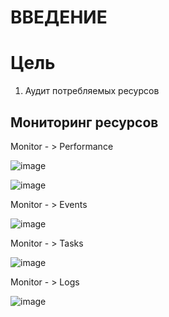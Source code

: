 # ВВЕДЕНИЕ


# Цель
1) Аудит потребляемых ресурсов

## Мониторинг ресурсов

Monitor - > Performance


![image](https://user-images.githubusercontent.com/79700810/154454207-91de2cdc-ffec-438b-884f-4c5233dfb03b.png)

![image](https://user-images.githubusercontent.com/79700810/154454446-d7140910-dfdd-4bd9-bc8f-d2e9b16a8d6b.png)

Monitor - > Events

![image](https://user-images.githubusercontent.com/79700810/154454532-d451126a-ed7d-40df-b96c-a03d691ab05a.png)

Monitor - > Tasks

![image](https://user-images.githubusercontent.com/79700810/154454575-408d3e31-1c14-47eb-85b4-e71324ba19a9.png)

Monitor - > Logs

![image](https://user-images.githubusercontent.com/79700810/154454730-ed6e042f-fdf2-4681-9dd8-fc8f9d11d476.png)
